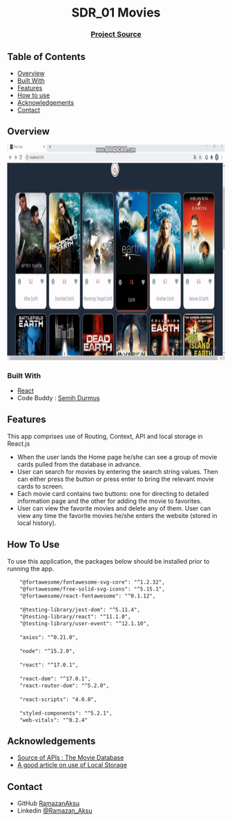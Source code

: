 <h1 align="center">SDR_01 Movies</h1>


<div align="center">
  <h3>
    <a href="https://github.com/raymondaksu/Project-020-Movie-Search-App-React-01.git">
      Project Source
    </a>
 
  </h3>
</div>

<!-- TABLE OF CONTENTS -->

## Table of Contents

- [Overview](#overview)
- [Built With](#built-with)
- [Features](#features)
- [How to use](#how-to-use)
- [Acknowledgements](#acknowledgements)
- [Contact](#contact)

<!-- OVERVIEW -->

## Overview

<img src="MovieSearchApp.gif" height="500">

### Built With

<!-- This section should list any major frameworks that you built your project using. Here are a few examples.-->

- [React](https://reactjs.org/)
- Code Buddy : [Semih Durmus](https://github.com/SemihDurmus)


## Features

This app comprises use of Routing, Context, API and local storage in React.js

- When the user lands the Home page he/she can see a group of movie cards pulled from the database in advance.
- User can search for movies by entering the search string values. Then can either press the button or press enter to bring the relevant movie cards to screen.
- Each movie card contains two buttons: one for directing to detailed information page and the other for adding the movie to favorites.
- User can view the favorite movies and delete any of them. User can view any time the favorite movies he/she enters the website (stored in local history). 

## How To Use

To use this application, the packages below should be installed prior to running the app. 

```
    "@fortawesome/fontawesome-svg-core": "^1.2.32",
    "@fortawesome/free-solid-svg-icons": "^5.15.1",
    "@fortawesome/react-fontawesome": "^0.1.12",
    
    "@testing-library/jest-dom": "^5.11.4",
    "@testing-library/react": "^11.1.0",
    "@testing-library/user-event": "^12.1.10",
    
    "axios": "^0.21.0",
    
    "node": "^15.2.0",
    
    "react": "^17.0.1",
    
    "react-dom": "^17.0.1",
    "react-router-dom": "^5.2.0",
    
    "react-scripts": "4.0.0",

    "styled-components": "^5.2.1",
    "web-vitals": "^0.2.4"

```

## Acknowledgements

<!-- This section should list any articles or add-ons/plugins that helps you to complete the project. This is optional but it will help you in the future. For exmpale -->

- [Source of APIs : The Movie Database](https://www.themoviedb.org/)
- [A good article on use of Local Storage](https://www.robinwieruch.de/local-storage-react#introduction-to-local-storage)

## Contact

- GitHub [RamazanAksu](https://github.com/raymondaksu)
- Linkedin [@Ramazan_Aksu](https://www.linkedin.com/in/ramazan-aksu-825b171b7/)
